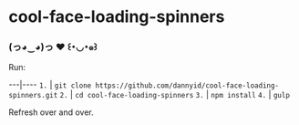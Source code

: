 # cool-face-loading-spinners
### (っ◕‿◕)っ ♥ ꒰･◡･๑꒱

Run: 

---|----
`1.` | `git clone https://github.com/dannyid/cool-face-loading-spinners.git`
`2.` | `cd cool-face-loading-spinners`
`3.` | `npm install`
`4.` | `gulp`

Refresh over and over.
